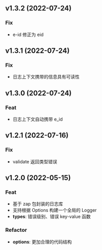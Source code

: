 ## v1.3.2 (2022-07-24)

### Fix

- e-id 修正为 eid

## v1.3.1 (2022-07-24)

### Fix

- 日志上下文携带的信息具有可读性

## v1.3.0 (2022-07-24)

### Feat

- 日志上下文自动携带 e_id

## v1.2.1 (2022-07-16)

### Fix

- validate 返回类型错误

## v1.2.0 (2022-05-15)

### Feat

- 基于 zap 包封装的日志库
- 支持根据 Options 构建一个全局的 Logger
- **types**: 错误级别、错误 key-value 函数

### Refactor

- **options**: 更加合理的代码结构
